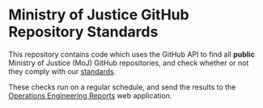 # Ministry of Justice GitHub Repository Standards

This repository contains code which uses the GitHub API to find all **public**
Ministry of Justice (MoJ) GitHub repositories, and check whether or not they
comply with our [standards].

These checks run on a regular schedule, and send the results to the [Operations
Engineering Reports] web application.

[standards]: https://ministryofjustice.github.io/technical-guidance/#building-software
[Operations Engineering Reports]: https://operations-engineering-reports.cloud-platform.service.justice.gov.uk/
